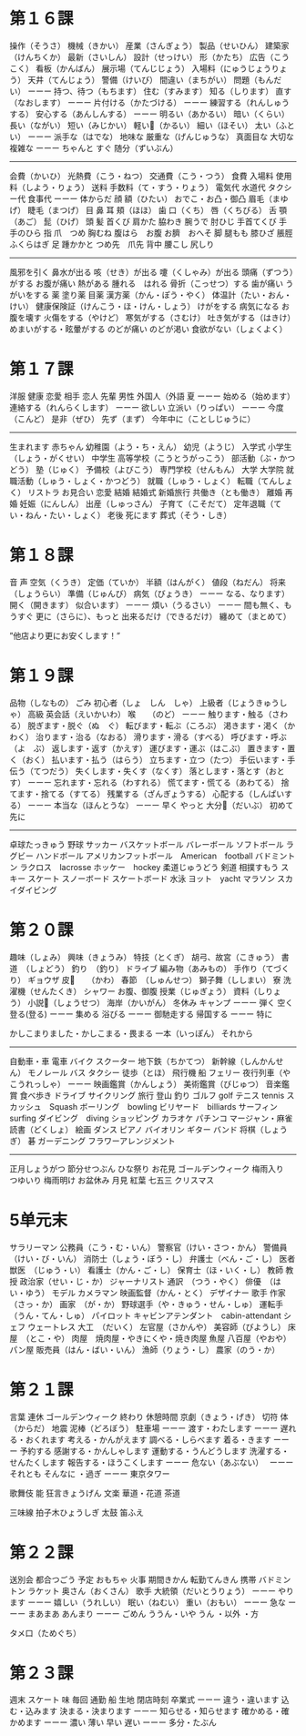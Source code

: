 # 第１６課
操作（そうさ）
機械（きかい）
産業（さんぎょう）
製品（せいひん）
建築家（けんちくか）
最新（さいしん）
設計（せっけい）
形（かたち）
広告（こうこく）
看板（かんばん）
展示場（てんじじょう）
入場料（にゅうじょうりょう）
天井（てんじょう）
警備（けいび）
間違い（まちがい）
問題（もんだい）
ーーー
持つ、待つ（もちます）
住む（すみます）
知る（しります）
直す（なおします）
ーーー
片付ける（かたづける）
ーーー
練習する（れんしゅうする）
安心する（あんしんする）
ーーー
明るい（あかるい）
暗い（くらい）
長い（ながい）
短い（みじかい）
軽い（かるい）
細い（ほそい）
太い（ふとい）
ーーー
派手な（はでな）
地味な
厳重な（げんじゅうな）
真面目な
大切な
複雑な
ーーー
ちゃんと
すぐ
随分（ずいぶん）
***
会費（かいひ）
光熱費（こう・ねつ）
交通費（こう・つう）
食費
入場料
使用料（しよう・りょう）
送料
手数料（て・すう・りょう）
電気代
水道代
タクシー代
食事代
ーーー
体からだ
顔
額（ひたい）
おでこ・お凸・御凸
眉毛（まゆげ）
睫毛（まつげ）
目
鼻
耳
頬（ほほ）
歯
口（くち）
唇（くちびる）
舌
顎（あご）
髭（ひげ）
頭
髪
首くび
肩かた
脇わき
腕うで
肘ひじ
手首てくび
手
手のひら
指
爪　つめ
胸むね
腹はら　お腹
お臍　おへそ
脚
腿もも
膝ひざ
脹脛ふくらはぎ
足
踵かかと
つめ先　爪先
背中
腰こし
尻しり
***
風邪を引く
鼻水が出る
咳（せき）が出る
嚔（くしゃみ）が出る
頭痛（ずつう）がする
お腹が痛い
熱がある
腫れる　はれる
骨折（こっせつ）する
歯が痛い
うがいをする
薬
塗り薬
目薬
漢方薬（かん・ぽう・やく）
体温計（たい・おん・けい）
健康保険証（けんこう・ほ・けん・しょう）
けがをする
病気になる
お腹を壊す
火傷をする（やけど）
寒気がする（さむけ）
吐き気がする（はきけ）
めまいがする・眩暈がする
のどが痛い
のどが渇い
食欲がない（しょくよく）


# 第１７課
洋服
健康
恋愛
相手
恋人
先輩
男性
外国人（外語
夏
ーーー
始める（始めます）
連絡する（れんらくします）
ーーー
欲しい
立派い（りっぱい）
ーーー
今度（こんど）
是非（ぜひ）
先ず（まず）
今年中に（ことしじゅうに）
***
生まれます
赤ちゃん
幼稚園（よう・ち・えん）
幼児（ようじ）
入学式
小学生（しょう・がくせい）
中学生
高等学校（こうとうがっこう）
部活動（ぶ・かつどう）
塾（じゅく）
予備校（よびこう）
専門学校（せんもん）
大学
大学院
就職活動（しゅう・しょく・かつどう）
就職（しゅう・しょく）
転職（てんしょく）
リストラ
お見合い
恋愛
結婚
結婚式
新婚旅行
共働き（とも働き）
離婚
再婚
妊娠（にんしん）
出産（しゅっさん）
子育て（こそだて）
定年退職（てい・ねん・たい・しょく）
老後
死にます
葬式（そう・しき）



# 第１８課
音
声
空気（くうき）
定価（ていか）
半額（はんがく）
値段（ねだん）
将来（しょうらい）
準備（じゅんび）
病気（びょうき）
ーーー
なる、なります）
開く（開きます）
似合います）
ーーー
煩い（うるさい）
ーーー
間も無く、もうすぐ
更に（さらに）、もっと
出来るだけ（できるだけ）
纏めて（まとめて）

”他店より更にお安くします！”

# 第１９課
品物（しなもの）
ごみ
初心者（しょ　しん　しゃ）
上級者（じょうきゅうしゃ）
高級
英会話（えいかいわ）
喉　　（のど）
ーーー
触ります・触る（さわる）
脱ぎます・脱ぐ（ぬ　ぐ）
転びます・転ぶ（ころぶ）
渇きます・渇く（かわく）
治ります・治る（なおる）
滑ります・滑る（すべる）
呼びます・呼ぶ（よ　ぶ）
返します・返す（かえす）
運びます・運ぶ（はこぶ）
置きます・置く（おく）
払います・払う（はらう）
立ちます・立つ（たつ）
手伝います・手伝う（てつだう）
失くします・失くす（なくす）
落とします・落とす（おとす）
ーーー
忘れます・忘れる（わすれる）
慌てます・慌てる（あわてる）
捨てます・捨てる（すてる）
残業する（ざんぎょうする）
心配する（しんぱいする）
ーーー
本当な（ほんとうな）
ーーー
早く
やっと
大分（だいぶ）
初めて
先に
***
卓球たっきゅう
野球
サッカー
バスケットボール
バレーボール
ソフトボール
ラグビー
ハンドボール
アメリカンフットボール　American　football
バドミントン
ラクロス　lacrosse
ホッケー　hockey
柔道じゅうどう
剣道
相撲すもう
スキー
スケート
スノーボード
スケートボード
水泳
ヨット　yacht
マラソン
スカイダイビング


# 第２０課
趣味（しょみ）
興味（きょうみ）
特技（とくぎ）
胡弓、故宮（こきゅう）
書道　（しょどう）
釣り　（釣り）
ドライブ
編み物（あみもの）
手作り（てづくり）
ギョウザ
皮　　（かわ）
春節　（しゅんせつ）
獅子舞（ししまい）
寮
洗濯機（せんたくき）
シャワー
お腹、御腹
授業（じゅぎょう）
資料（しりょう）
小説（しょうせつ）
海岸（かいがん）
冬休み
キャンプ
ーーー
弾く
空く
登る(登る)
ーーー
集める
浴びる
ーーー
御馳走する
帰国する
ーーー
特に

かしこまりました・かしこまる・畏まる
一本（いっぽん）
それから
***
自動車・車
電車
バイク
スクーター
地下鉄（ちかてつ）
新幹線（しんかんせん）
モノレール
バス
タクシー
徒歩（とほ）
飛行機
船
フェリー
夜行列車（やこうれっしゃ）
ーーー
映画鑑賞（かんしょう）
美術鑑賞（びじゅつ）
音楽鑑賞
食べ歩き
ドライブ
サイクリング
旅行
登山
釣り
ゴルフ     golf
テニス     tennis
スカッシュ　Squash
ボーリング　bowling
ビリヤード　billiards
サーフィン　surfing
ダイビング　diving
ショッピング
カラオケ
パチンコ
マージャン・麻雀
読書（どくしょ）
絵画
ダンス
ピアノ
バイオリン
ギター
バンド
将棋（しょうぎ）
碁
ガーデニング
フラワーアレンジメント
***
正月しょうがつ
節分せつぶん
ひな祭り
お花見
ゴールデンウィーク
梅雨入り　つゆいり
梅雨明け
お盆休み
月見
紅葉
七五三
クリスマス





# 5单元末
サラリーマン
公務員（こう・む・いん）
警察官（けい・さつ・かん）
警備員（けい・び・いん）
消防士（しょう・ぼう・し）
弁護士（べん・ご・し）
医者
獣医　（じゅう・い）
看護士（かん・ご・し）
保育士（ほ・いく・し）
教師
教授
政治家（せい・じ・か）
ジャーナリスト
通訳　（つう・やく）
俳優　（はい・ゆう）
モデル
カメラマン
映画監督（かん・とく）
デザイナー
歌手
作家　（さっ・か）
画家　（が・か）
野球選手（や・きゅう・せん・しゅ）
運転手（うん・てん・しゅ）
パイロット
キャビンアテンダント　cabin-attendant
シェフ
ウェートレス
大工　（だいく）
左官屋（さかんや）
美容師（びようし）
床屋　（とこ・や）
肉屋　焼肉屋・やきにくや・焼き肉屋
魚屋
八百屋（やおや）
パン屋
販売員（はん・ばい・いん）
漁師（りょう・し）
農家（のう・か）

# 第２１課
言葉
連休
ゴールデンウィーク
終わり
休憩時間
京劇（きょう・げき）
切符
体（からだ）
地震
泥棒（どろぼう）
駐車場
ーーー
渡す・わたします
ーーー
遅れる・おくれます
考える・かんがえます
調べる・しらべます
着る・きます
ーーー
予約する
感謝する・かんしゃします
運動する・うんどうします
洗濯する・せんたくします
報告する・ほうこくします
ーーー
危ない（あぶない）　
ーーー
それとも
そんなに
・過ぎ
ーーー
東京タワー

歌舞伎
能
狂言きょうげん
文楽
華道・花道
茶道

三味線
拍子木ひょうしぎ
太鼓
笛ふえ

# 第２２課
送別会
都合つごう
予定
おもちゃ
火事
期間きかん
転勤てんきん
携帯
バドミントン
ラケット
奥さん（おくさん）
歌手
大統領（だいとうりょう）
ーーー
やります
ーーー
嬉しい（うれしい）
眠い（ねむい）
重い（おもい）
ーーー
急な
ーーー
まあまあ
あんまり
ーーー
ごめん
ううん・いや
うん
・以外
・方

タメ口（ためぐち）

# 第２３課
週末
スケート
味
毎回
通勤
船
生地
閉店時刻
卒業式
ーーー
違う・違います
込む・込みます
決まる・決まります
ーーー
知らせる・知らせます
確かめる・確かめます
ーーー
濃い
薄い
早い
遅い
ーーー
多分・たぶん
